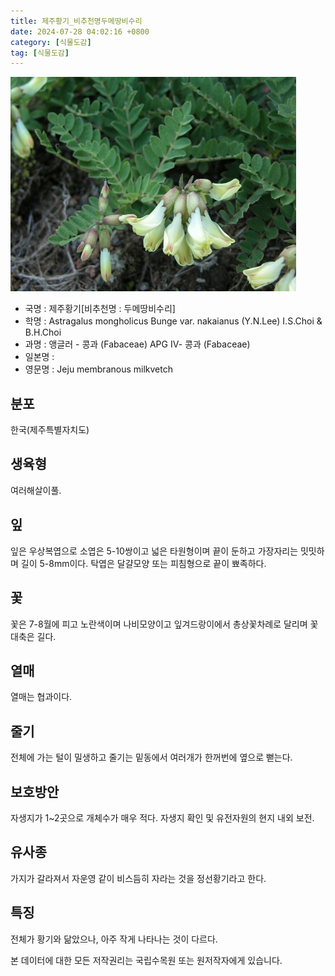 ```yaml
---
title: 제주황기_비추천명두메땅비수리
date: 2024-07-28 04:02:16 +0800
category: [식물도감]
tag: [식물도감]
---
```




![제주황기[비추천명 : 두메땅비수리]](/assets/img/fileUpload/plants/basic/Leguminosae/Astragalus/12244/12244_1_th2.jpg)
- 국명 : 제주황기[비추천명 : 두메땅비수리]
- 학명 : Astragalus mongholicus Bunge var. nakaianus (Y.N.Lee) I.S.Choi & B.H.Choi
- 과명 : 앵글러 - 콩과 (Fabaceae) APG Ⅳ- 콩과 (Fabaceae)
- 일본명 : 
- 영문명 : Jeju membranous milkvetch


## 분포
한국(제주특별자치도) 
## 생육형
여러해살이풀.
## 잎
잎은 우상복엽으로 소엽은 5-10쌍이고 넓은 타원형이며 끝이 둔하고 가장자리는 밋밋하며 길이 5-8mm이다. 탁엽은 달걀모양 또는 피침형으로 끝이 뾰족하다.
## 꽃
꽃은 7-8월에 피고 노란색이며 나비모양이고 잎겨드랑이에서 총상꽃차례로 달리며 꽃대축은 길다.
## 열매
열매는 협과이다.
## 줄기
전체에 가는 털이 밀생하고 줄기는 밑동에서 여러개가 한꺼번에 옆으로 뻗는다.
## 보호방안
자생지가 1~2곳으로 개체수가 매우 적다. 자생지 확인 및 유전자원의 현지 내외 보전.
## 유사종
가지가 갈라져서 자운영 같이 비스듬히 자라는 것을 정선황기라고 한다. 
## 특징
전체가 황기와 닮았으나, 아주 작게 나타나는 것이 다르다.






본 데이터에 대한 모든 저작권리는 국립수목원 또는 원저작자에게 있습니다.
